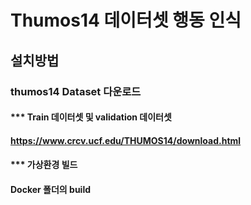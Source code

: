 # Thumos14 데이터셋 행동 인식


## 설치방법
### thumos14 Dataset 다운로드
#### *** Train 데이터셋 및 validation 데이터셋


#### https://www.crcv.ucf.edu/THUMOS14/download.html


#### *** 가상환경 빌드


#### Docker 폴더의 build 






